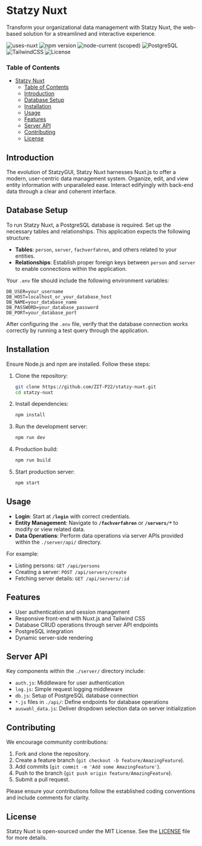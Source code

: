 # Statzy Nuxt

Transform your organizational data management with Statzy Nuxt, the web-based solution for a streamlined and interactive experience.


![uses-nuxt](https://img.shields.io/badge/uses-Nuxt.js-04C690.svg)
![npm version](https://img.shields.io/npm/v/nuxt)
![node-current (scoped)](https://img.shields.io/node/v/nuxt@3.8.1)
![PostgreSQL](https://img.shields.io/badge/PostgreSQL-316192.svg)
![TailwindCSS](https://img.shields.io/badge/Tailwind_CSS-38B2AC.svg)
![License](https://img.shields.io/github/license/ZIT-P22/statzy-nuxt)

### Table of Contents

- [Statzy Nuxt](#statzy-nuxt)
    - [Table of Contents](#table-of-contents)
  - [Introduction](#introduction)
  - [Database Setup](#database-setup)
  - [Installation](#installation)
  - [Usage](#usage)
  - [Features](#features)
  - [Server API](#server-api)
  - [Contributing](#contributing)
  - [License](#license)

## Introduction

The evolution of StatzyGUI, Statzy Nuxt harnesses Nuxt.js to offer a modern, user-centric data management system. Organize, edit, and view entity information with unparalleled ease. Interact edifyingly with back-end data through a clear and coherent interface.

## Database Setup

To run Statzy Nuxt, a PostgreSQL database is required. Set up the necessary tables and relationships. This application expects the following structure:

- **Tables**: `person`, `server`, `fachverfahren`, and others related to your entities.
- **Relationships**: Establish proper foreign keys between `person` and `server` to enable connections within the application.

Your `.env` file should include the following environment variables:

```
DB_USER=your_username
DB_HOST=localhost_or_your_database_host
DB_NAME=your_database_name
DB_PASSWORD=your_database_password
DB_PORT=your_database_port
```

After configuring the `.env` file, verify that the database connection works correctly by running a test query through the application.

## Installation

Ensure Node.js and npm are installed. Follow these steps:

1. Clone the repository:

    ```bash
    git clone https://github.com/ZIT-P22/statzy-nuxt.git
    cd statzy-nuxt
    ```

2. Install dependencies:

    ```bash
    npm install
    ```

3. Run the development server:

    ```bash
    npm run dev
    ```

4. Production build:

    ```bash
    npm run build
    ```

5. Start production server:

    ```bash
    npm start
    ```

## Usage

- **Login**: Start at **`/login`** with correct credentials.
- **Entity Management**: Navigate to **`/fachverfahren`** or **`/servers/*`** to modify or view related data.
- **Data Operations**: Perform data operations via server APIs provided within the `./server/api/` directory.

For example:
- Listing persons: `GET /api/persons`
- Creating a server: `POST /api/servers/create`
- Fetching server details: `GET /api/servers/:id`

## Features

- User authentication and session management
- Responsive front-end with Nuxt.js and Tailwind CSS
- Database CRUD operations through server API endpoints
- PostgreSQL integration
- Dynamic server-side rendering

## Server API

Key components within the `./server/` directory include:

- `auth.js`: Middleware for user authentication
- `log.js`: Simple request logging middleware
- `db.js`: Setup of PostgreSQL database connection
- `*.js` files in `./api/`: Define endpoints for database operations
- `auswahl_data.js`: Deliver dropdown selection data on server initialization

## Contributing

We encourage community contributions:
1. Fork and clone the repository.
2. Create a feature branch (`git checkout -b feature/AmazingFeature`).
3. Add commits (`git commit -m 'Add some AmazingFeature'`).
4. Push to the branch (`git push origin feature/AmazingFeature`).
5. Submit a pull request.

Please ensure your contributions follow the established coding conventions and include comments for clarity.

## License

Statzy Nuxt is open-sourced under the MIT License. See the [LICENSE](https://github.com/ZIT-P22/statzy-nuxt/blob/main/LICENSE) file for more details.